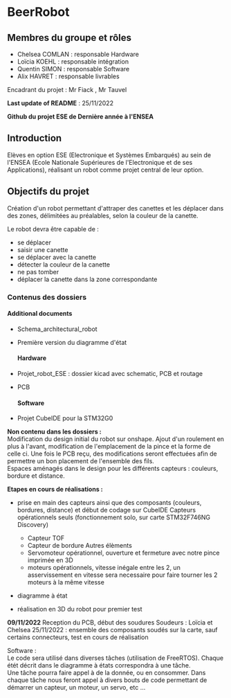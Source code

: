 # BeerRobot
## Membres du groupe et rôles
- Chelsea COMLAN : responsable Hardware
- Loïcia KOEHL : responsable intégration
- Quentin SIMON : responsable Software
- Alix HAVRET : responsable livrables

Encadrant du projet : Mr Fiack , Mr Tauvel

__Last update of README__ : 25/11/2022

__Github du projet ESE de Dernière année à l'ENSEA__

## Introduction
Elèves en option ESE (Electronique et Systèmes Embarqués) au sein de l'ENSEA (Ecole Nationale Supérieures de l'Electronique et de ses Applications), réalisant un robot comme projet central de leur option.  

## Objectifs du projet
Création d'un robot permettant d'attraper des canettes et les déplacer dans des zones, délimitées au préalables, selon la couleur de la canette.  

Le robot devra être capable de :  
- se déplacer
- saisir une canette 
- se déplacer avec la canette
- détecter la couleur de la canette 
- ne pas tomber 
- déplacer la canette dans la zone correspondante


### Contenus des dossiers
  #### Additional documents
* Schema_architectural_robot
* Première version du diagramme d'état

  #### Hardware
* Projet_robot_ESE : dossier kicad avec schematic, PCB et routage
* PCB 
  #### Software 
* Projet CubeIDE pour la STM32G0

__Non contenu dans les dossiers :__  
Modification du design initial du robot sur onshape. Ajout d'un roulement en plus à l'avant, modification de l'emplacement de la pince et la forme de celle ci. Une fois le PCB reçu, des modifications seront effectuées afin de permettre un bon placement de l'ensemble des fils.  
Espaces aménagés dans le design pour les différents capteurs : couleurs, bordure et distance.  
  
  
__Etapes en cours de réalisations :__
- prise en main des capteurs ainsi que des composants (couleurs, bordures, distance) et début de codage sur CubeIDE
Capteurs opérationnels seuls (fonctionnement solo, sur carte STM32F746NG Discovery)
    - Capteur TOF 
    - Capteur de bordure 
Autres élèments 
    - Servomoteur opérationnel, ouverture et fermeture avec notre pince imprimée en 3D
    - moteurs opérationnels, vitesse inégale entre les 2, un asservissement en vitesse sera necessaire pour faire tourner les 2 moteurs à la même vitesse
    

- diagramme à état
- réalisation en 3D du robot pour premier test

__09/11/2022__ Reception du PCB, début des soudures 
Soudeurs : Loïcia et Chelsea
25/11/2022 : ensemble des composants soudés sur la carte, sauf certains connecteurs, test en cours de réalisation



Software :  
Le code sera utilisé dans diverses tâches (utilisation de FreeRTOS). Chaque étét décrit dans le diagramme à états correspondra à une tâche.  
Une tâche pourra faire appel à de la donnée, ou en consommer. Dans chaque tâche nous feront appel à divers bouts de code permettant de démarrer un capteur, un moteur, un servo, etc ...


